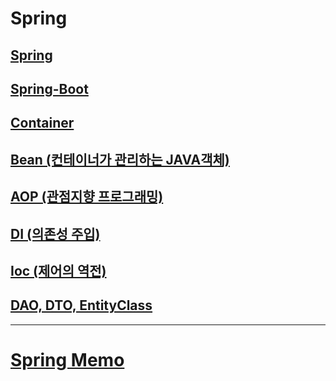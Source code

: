 # Spring

## [Spring](./spring.md)
## [Spring-Boot](./spring-boot.md)
## [Container](./container.md)
## [Bean (컨테이너가 관리하는 JAVA객체)](./bean.md)
## [AOP (관점지향 프로그래밍)](./aop.md)
## [DI (의존성 주입)](./di.md)
## [Ioc (제어의 역전)](./ioc.md)
## [DAO, DTO, EntityClass](./dao,dto,entity-class.md)

---
# [Spring Memo](./memo.md)